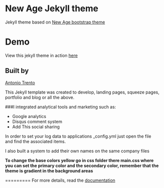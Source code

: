 New Age Jekyll theme
=========================

Jekyll theme based on [New Age bootstrap theme ](https://startbootstrap.com/template-overviews/new-age/)

# Demo
View this jekyll theme in action [here](https://jekynewage.github.io/)

## Built by
[Antonio Trento](https://it.linkedin.com/in/antoniotrento)

This Jekyll template was created to develop, landing pages, squeeze pages, portfolio and blog or all the above.

###I integrated analytical tools and marketing such as:
- Google analytics
- Disqus comment system
- Add This social sharing

In order to set your log data to applications _config.yml just open the file and find the associated items.

I also built a system to add their own names on the same company files

**To change the base colors yellow go in css folder there main.css where you can set the primary color and the secondary color, remember that the theme is gradient in the background areas**

=========
For more details, read the [documentation](http://jekyllrb.com/)
